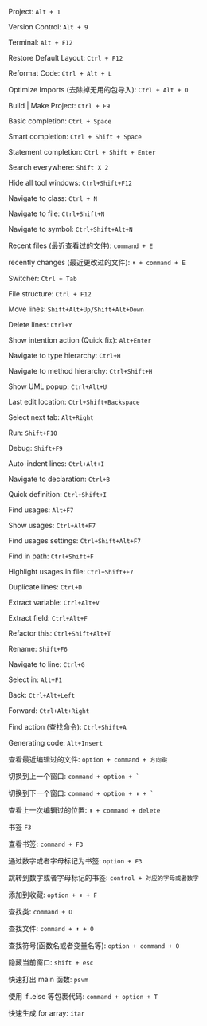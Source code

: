 Project: `Alt + 1`

Version Control: `Alt + 9`

Terminal: `Alt + F12`

Restore Default Layout: `Ctrl + F12`

Reformat Code: `Ctrl + Alt + L`

Optimize Imports (去除掉无用的包导入): `Ctrl + Alt + O`

Build | Make Project: `Ctrl + F9`

Basic completion: `Ctrl + Space`

Smart completion: `Ctrl + Shift + Space`

Statement completion: `Ctrl + Shift + Enter`

Search everywhere: `Shift X 2`

Hide all tool windows: `Ctrl+Shift+F12`

Navigate to class: `Ctrl + N`

Navigate to file: `Ctrl+Shift+N`

Navigate to symbol: `Ctrl+Shift+Alt+N`

Recent files (最近查看过的文件): `command + E`

recently changes (最近更改过的文件): `⬆️ + command + E`

Switcher: `Ctrl + Tab`

File structure: `Ctrl + F12`

Move lines: `Shift+Alt+Up/Shift+Alt+Down`

Delete lines: `Ctrl+Y`

Show intention action (Quick fix): `Alt+Enter`

Navigate to type hierarchy: `Ctrl+H`

Navigate to method hierarchy: `Ctrl+Shift+H`

Show UML popup: `Ctrl+Alt+U`

Last edit location: `Ctrl+Shift+Backspace`

Select next tab: `Alt+Right`

Run: `Shift+F10`

Debug: `Shift+F9`

Auto-indent lines: `Ctrl+Alt+I`

Navigate to declaration: `Ctrl+B`

Quick definition: `Ctrl+Shift+I`

Find usages: `Alt+F7`

Show usages: `Ctrl+Alt+F7`

Find usages settings: `Ctrl+Shift+Alt+F7`

Find in path: `Ctrl+Shift+F`

Highlight usages in file: `Ctrl+Shift+F7`

Duplicate lines: `Ctrl+D`

Extract variable: `Ctrl+Alt+V`

Extract field: `Ctrl+Alt+F`

Refactor this: `Ctrl+Shift+Alt+T`

Rename: `Shift+F6`

Navigate to line: `Ctrl+G`

Select in: `Alt+F1`

Back: `Ctrl+Alt+Left`

Forward: `Ctrl+Alt+Right`

Find action (查找命令): `Ctrl+Shift+A`

Generating code: `Alt+Insert`

查看最近编辑过的文件: `option + command + 方向键`

切换到上一个窗口: <code>command + option + `</code>

切换到下一个窗口: <code>command + option + ⬆️ + `</code>

查看上一次编辑过的位置: `⬆️ + command + delete`

书签 `F3`

查看书签: `command + F3`

通过数字或者字母标记为书签: `option + F3`

跳转到数字或者字母标记的书签: `control + 对应的字母或者数字`

添加到收藏: `option + ⬆️ + F`

查找类: `command + O`

查找文件: `command + ⬆️ + O`

查找符号(函数名或者变量名等): `option + command + O`

隐藏当前窗口: `shift + esc`

快速打出 main 函数: `psvm`

使用 if..else 等包裹代码: `command + option + T`

快速生成 for array: `itar`

